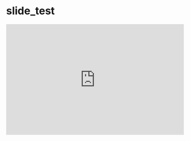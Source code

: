 # slide_test
<iframe src="https://docs.google.com/presentation/d/e/2PACX-1vQZ_BINbBoGCu8RQJvhllXiQ9vXqlrCcvUoPcdLfxctZTnYZ_4GyBi8siAtAF3UgpcsFbT8CFGHCEze/pub?start=false&loop=false&delayms=3000" frameborder="0" width="480" height="299" allowfullscreen="true" mozallowfullscreen="true" webkitallowfullscreen="true"></iframe>

